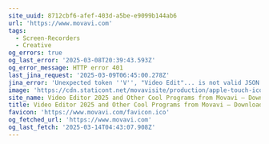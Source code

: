 ```yaml
---
site_uuid: 8712cbf6-afef-403d-a5be-e9099b144ab6
url: 'https://www.movavi.com'
tags:
  - Screen-Recorders
  - Creative
og_errors: true
og_last_error: '2025-03-08T20:39:43.593Z'
og_error_message: HTTP error 401
last_jina_request: '2025-03-09T06:45:00.278Z'
jina_error: 'Unexpected token ''V'', "Video Edit"... is not valid JSON'
image: 'https://cdn.staticont.net/movavisite/production/apple-touch-icon.png'
site_name: Video Editor 2025 and Other Cool Programs from Movavi – Download for Free
title: Video Editor 2025 and Other Cool Programs from Movavi – Download for Free
favicon: 'https://www.movavi.com/favicon.ico'
og_fetched_url: 'https://www.movavi.com'
og_last_fetch: '2025-03-14T04:43:07.908Z'
---
```


